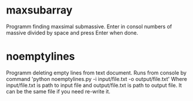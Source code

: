 # maxsubarray
Programm finding maxsimal submassive. Enter in consol numbers of massive divided by space and press Enter when done.
# noemptylines
Programm deleting empty lines from text document. Runs from console by command
'python noemptylines.py -i input/file.txt -o output/file.txt'
Where input/file.txt is path to input file and output/file.txt is path to output file. It can be the same file if you need re-write it.
